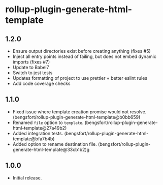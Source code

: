 # rollup-plugin-generate-html-template

## 1.2.0
- Ensure output directories exist before creating anything (fixes #5)
- Inject all entry points instead of failing, but does not embed dynamic imports (fixes #7)
- Update to Babel7
- Switch to jest tests
- Updates formatting of project to use prettier + better eslint rules
- Add code coverage checks


## 1.1.0

- Fixed issue where template creation promise would not resolve. (bengsfort/rollup-plugin-generate-html-template@b0bb659)
- Renamed `file` option to `template`. (bengsfort/rollup-plugin-generate-html-template@27a49b2)
- Added integration tests. (bengsfort/rollup-plugin-generate-html-template@bfa7b4b)
- Added option to rename destination file. (bengsfort/rollup-plugin-generate-html-template@33cb1b2)g

## 1.0.0

- Initial release.
